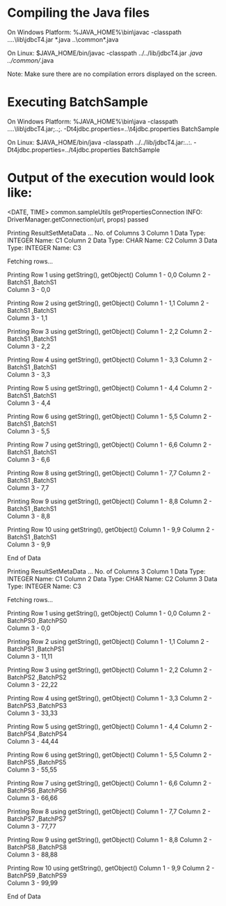 Compiling the Java files
========================
On Windows Platform:
%JAVA_HOME%\bin\javac -classpath ..\..\lib\jdbcT4.jar *.java ..\common\*.java

On Linux:
$JAVA_HOME/bin/javac -classpath ../../lib/jdbcT4.jar *.java ../common/*.java

Note: Make sure there are no compilation errors displayed on
      the screen.


Executing BatchSample
=========================
On Windows Platform:
%JAVA_HOME%\bin\java -classpath ..\..\lib\jdbcT4.jar;..;. -Dt4jdbc.properties=..\t4jdbc.properties BatchSample

On Linux:
$JAVA_HOME/bin/java -classpath ../../lib/jdbcT4.jar:..:. -Dt4jdbc.properties=../t4jdbc.properties BatchSample


Output of the execution would look like:
========================================

<DATE, TIME> common.sampleUtils getPropertiesConnection
INFO: DriverManager.getConnection(url, props) passed

Printing ResultSetMetaData ...
No. of Columns 3
Column 1 Data Type: INTEGER Name: C1
Column 2 Data Type: CHAR Name: C2
Column 3 Data Type: INTEGER Name: C3

Fetching rows...

Printing Row 1 using getString(), getObject()
Column 1 - 0,0
Column 2 - BatchS1             ,BatchS1             
Column 3 - 0,0

Printing Row 2 using getString(), getObject()
Column 1 - 1,1
Column 2 - BatchS1             ,BatchS1             
Column 3 - 1,1

Printing Row 3 using getString(), getObject()
Column 1 - 2,2
Column 2 - BatchS1             ,BatchS1             
Column 3 - 2,2

Printing Row 4 using getString(), getObject()
Column 1 - 3,3
Column 2 - BatchS1             ,BatchS1             
Column 3 - 3,3

Printing Row 5 using getString(), getObject()
Column 1 - 4,4
Column 2 - BatchS1             ,BatchS1             
Column 3 - 4,4

Printing Row 6 using getString(), getObject()
Column 1 - 5,5
Column 2 - BatchS1             ,BatchS1             
Column 3 - 5,5

Printing Row 7 using getString(), getObject()
Column 1 - 6,6
Column 2 - BatchS1             ,BatchS1             
Column 3 - 6,6

Printing Row 8 using getString(), getObject()
Column 1 - 7,7
Column 2 - BatchS1             ,BatchS1             
Column 3 - 7,7

Printing Row 9 using getString(), getObject()
Column 1 - 8,8
Column 2 - BatchS1             ,BatchS1             
Column 3 - 8,8

Printing Row 10 using getString(), getObject()
Column 1 - 9,9
Column 2 - BatchS1             ,BatchS1             
Column 3 - 9,9

End of Data

Printing ResultSetMetaData ...
No. of Columns 3
Column 1 Data Type: INTEGER Name: C1
Column 2 Data Type: CHAR Name: C2
Column 3 Data Type: INTEGER Name: C3

Fetching rows...

Printing Row 1 using getString(), getObject()
Column 1 - 0,0
Column 2 - BatchPS0            ,BatchPS0            
Column 3 - 0,0

Printing Row 2 using getString(), getObject()
Column 1 - 1,1
Column 2 - BatchPS1            ,BatchPS1            
Column 3 - 11,11

Printing Row 3 using getString(), getObject()
Column 1 - 2,2
Column 2 - BatchPS2            ,BatchPS2            
Column 3 - 22,22

Printing Row 4 using getString(), getObject()
Column 1 - 3,3
Column 2 - BatchPS3            ,BatchPS3            
Column 3 - 33,33

Printing Row 5 using getString(), getObject()
Column 1 - 4,4
Column 2 - BatchPS4            ,BatchPS4            
Column 3 - 44,44

Printing Row 6 using getString(), getObject()
Column 1 - 5,5
Column 2 - BatchPS5            ,BatchPS5            
Column 3 - 55,55

Printing Row 7 using getString(), getObject()
Column 1 - 6,6
Column 2 - BatchPS6            ,BatchPS6            
Column 3 - 66,66

Printing Row 8 using getString(), getObject()
Column 1 - 7,7
Column 2 - BatchPS7            ,BatchPS7            
Column 3 - 77,77

Printing Row 9 using getString(), getObject()
Column 1 - 8,8
Column 2 - BatchPS8            ,BatchPS8            
Column 3 - 88,88

Printing Row 10 using getString(), getObject()
Column 1 - 9,9
Column 2 - BatchPS9            ,BatchPS9            
Column 3 - 99,99

End of Data
